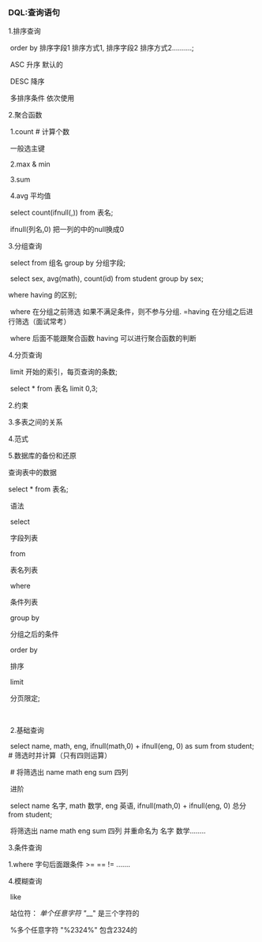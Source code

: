 ### DQL:查询语句

1.排序查询

​		order by 排序字段1 排序方式1, 排序字段2 排序方式2..........;

​		ASC 升序  默认的

​		DESC 降序

​		多排序条件  依次使用



2.聚合函数

​	1.count  # 计算个数

​		一般选主键

​	2.max & min

​	3.sum

​	4.avg  平均值

​		select count(ifnull(,)) from 表名;

​			ifnull(列名,0)  把一列的中的null换成0



3.分组查询

​	select from 组名 group by 分组字段;

​	select          sex, avg(math), count(id)      from student     group by       sex;



where   having 的区别;

​		where 在分组之前筛选  如果不满足条件，则不参与分组.    =having   在分组之后进行筛选（面试常考）

​		where 后面不能跟聚合函数   having 可以进行聚合函数的判断



4.分页查询

​	limit 开始的索引，每页查询的条数;

​	select * from 表名 limit 0,3;





2.约束

3.多表之间的关系

4.范式

5.数据库的备份和还原



查询表中的数据

select * from 表名;

​		语法

​			select 

​					字段列表

​			from

​					表名列表

​			where

​					条件列表

​			group by 

​					分组之后的条件

​			order by

​					排序

​			limit 

​					分页限定;

​	

​	2.基础查询

​		select            name, math, eng, ifnull(math,0) + ifnull(eng, 0) as sum            from student; # 筛选时并计算（只有四则运算）

​		#  将筛选出 name   math  eng   sum  四列



​		进阶

​			select            name 名字, math 数学, eng 英语, ifnull(math,0) + ifnull(eng, 0) 总分            from student; 

​			将筛选出 name   math  eng   sum  四列  并重命名为  名字  数学........



3.条件查询

1.where 字句后面跟条件 >=  == != .......



4.模糊查询

​	like

​	站位符： _单个任意字符 "___" 是三个字符的 

​	 %多个任意字符  "%2324%"    包含2324的